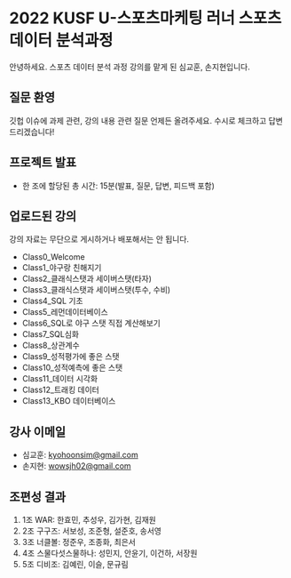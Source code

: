 # 2022 KUSF U-스포츠마케팅 러너 스포츠데이터 분석과정
안녕하세요. 스포츠 데이터 분석 과정 강의를 맡게 된 심교훈, 손지현입니다.


## 질문 환영
깃헙 이슈에 과제 관련, 강의 내용 관련 질문 언제든 올려주세요. 
수시로 체크하고 답변드리겠습니다!

## 프로젝트 발표
- 한 조에 할당된 총 시간: 15분(발표, 질문, 답변, 피드백 포함)


## 업로드된 강의
강의 자료는 무단으로 게시하거나 배포해서는 안 됩니다. 
- Class0_Welcome
- Class1_야구랑 친해지기
- Class2_클래식스탯과 세이버스탯(타자)
- Class3_클래식스탯과 세이버스탯(투수, 수비)
- Class4_SQL 기초
- Class5_레먼데이터베이스 
- Class6_SQL로 야구 스탯 직접 계산해보기
- Class7_SQL심화
- Class8_상관계수
- Class9_성적평가에 좋은 스탯
- Class10_성적예측에 좋은 스탯
- Class11_데이터 시각화
- Class12_트래킹 데이터
- Class13_KBO 데이터베이스


## 강사 이메일
- 심교훈: kyohoonsim@gmail.com
- 손지현: wowsjh02@gmail.com


## 조편성 결과
1. 1조 WAR: 한효민, 추성우, 김가현, 김재원
2. 2조 구구즈: 서보성, 조준형, 설준호, 송서영
3. 3조 너클볼: 정준우, 조종화, 최은서
4. 4조 스물다섯스물하나: 성민지, 안윤기, 이건하, 서장원
5. 5조 디비조: 김예린, 이슬, 문규림
